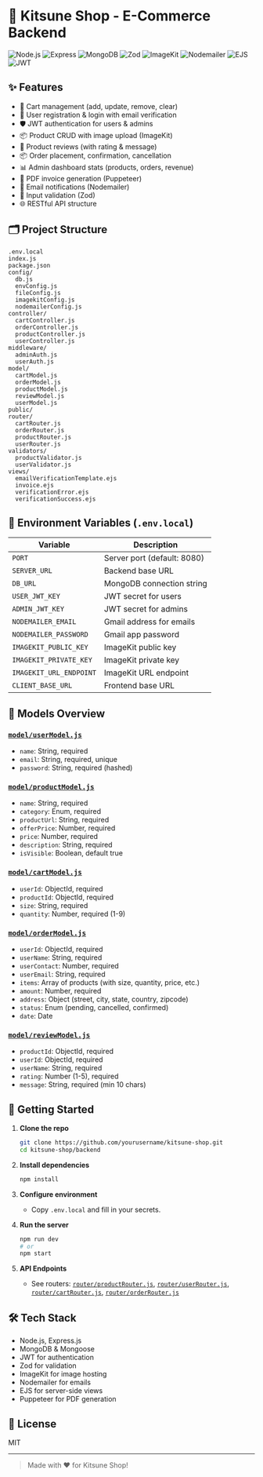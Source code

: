 # 🦊 Kitsune Shop - E-Commerce Backend

![Node.js](https://img.shields.io/badge/Node.js-18%2B-green?logo=node.js)
![Express](https://img.shields.io/badge/Express-4.x-blue?logo=express)
![MongoDB](https://img.shields.io/badge/MongoDB-8.x-brightgreen?logo=mongodb)
![Zod](https://img.shields.io/badge/Zod-4.x-purple)
![ImageKit](https://img.shields.io/badge/ImageKit-6.x-orange)
![Nodemailer](https://img.shields.io/badge/Nodemailer-7.x-yellow)
![EJS](https://img.shields.io/badge/EJS-3.x-red)
![JWT](https://img.shields.io/badge/JWT-9.x-lightgrey)

## ✨ Features

- 🛒 Cart management (add, update, remove, clear)
- 👤 User registration & login with email verification
- 🛡️ JWT authentication for users & admins
- 📦 Product CRUD with image upload (ImageKit)
- 📝 Product reviews (with rating & message)
- 📦 Order placement, confirmation, cancellation
- 📊 Admin dashboard stats (products, orders, revenue)
- 🧾 PDF invoice generation (Puppeteer)
- 📧 Email notifications (Nodemailer)
- 🧪 Input validation (Zod)
- 🌐 RESTful API structure

## 🗂️ Project Structure

```
.env.local
index.js
package.json
config/
  db.js
  envConfig.js
  fileConfig.js
  imagekitConfig.js
  nodemailerConfig.js
controller/
  cartController.js
  orderController.js
  productController.js
  userController.js
middleware/
  adminAuth.js
  userAuth.js
model/
  cartModel.js
  orderModel.js
  productModel.js
  reviewModel.js
  userModel.js
public/
router/
  cartRouter.js
  orderRouter.js
  productRouter.js
  userRouter.js
validators/
  productValidator.js
  userValidator.js
views/
  emailVerificationTemplate.ejs
  invoice.ejs
  verificationError.ejs
  verificationSuccess.ejs
```

## 🔑 Environment Variables (`.env.local`)

| Variable                | Description                       |
|-------------------------|-----------------------------------|
| `PORT`                  | Server port (default: 8080)       |
| `SERVER_URL`            | Backend base URL                  |
| `DB_URL`                | MongoDB connection string         |
| `USER_JWT_KEY`          | JWT secret for users              |
| `ADMIN_JWT_KEY`         | JWT secret for admins             |
| `NODEMAILER_EMAIL`      | Gmail address for emails          |
| `NODEMAILER_PASSWORD`   | Gmail app password                |
| `IMAGEKIT_PUBLIC_KEY`   | ImageKit public key               |
| `IMAGEKIT_PRIVATE_KEY`  | ImageKit private key              |
| `IMAGEKIT_URL_ENDPOINT` | ImageKit URL endpoint             |
| `CLIENT_BASE_URL`       | Frontend base URL                 |

## 🧩 Models Overview

### [`model/userModel.js`](model/userModel.js)
- `name`: String, required
- `email`: String, required, unique
- `password`: String, required (hashed)

### [`model/productModel.js`](model/productModel.js)
- `name`: String, required
- `category`: Enum, required
- `productUrl`: String, required
- `offerPrice`: Number, required
- `price`: Number, required
- `description`: String, required
- `isVisible`: Boolean, default true

### [`model/cartModel.js`](model/cartModel.js)
- `userId`: ObjectId, required
- `productId`: ObjectId, required
- `size`: String, required
- `quantity`: Number, required (1-9)

### [`model/orderModel.js`](model/orderModel.js)
- `userId`: ObjectId, required
- `userName`: String, required
- `userContact`: Number, required
- `userEmail`: String, required
- `items`: Array of products (with size, quantity, price, etc.)
- `amount`: Number, required
- `address`: Object (street, city, state, country, zipcode)
- `status`: Enum (pending, cancelled, confirmed)
- `date`: Date

### [`model/reviewModel.js`](model/reviewModel.js)
- `productId`: ObjectId, required
- `userId`: ObjectId, required
- `userName`: String, required
- `rating`: Number (1-5), required
- `message`: String, required (min 10 chars)

## 🚀 Getting Started

1. **Clone the repo**
   ```sh
   git clone https://github.com/yourusername/kitsune-shop.git
   cd kitsune-shop/backend
   ```

2. **Install dependencies**
   ```sh
   npm install
   ```

3. **Configure environment**
   - Copy `.env.local` and fill in your secrets.

4. **Run the server**
   ```sh
   npm run dev
   # or
   npm start
   ```

5. **API Endpoints**
   - See routers: [`router/productRouter.js`](router/productRouter.js), [`router/userRouter.js`](router/userRouter.js), [`router/cartRouter.js`](router/cartRouter.js), [`router/orderRouter.js`](router/orderRouter.js)

## 🛠️ Tech Stack

- Node.js, Express.js
- MongoDB & Mongoose
- JWT for authentication
- Zod for validation
- ImageKit for image hosting
- Nodemailer for emails
- EJS for server-side views
- Puppeteer for PDF generation

## 📄 License

MIT

---

> Made with ❤️ for Kitsune Shop!
